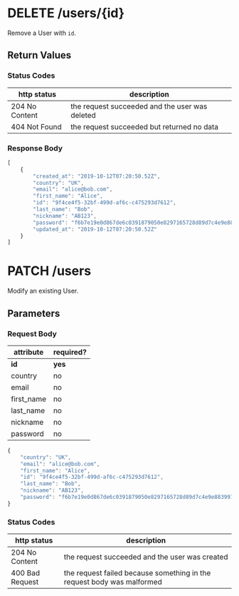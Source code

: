 

# DELETE /users/{id}

Remove a User with `id`.

## Return Values

### Status Codes

| http status | description |
| - | - |
| 204 No Content | the request succeeded and the user was deleted |
| 404 Not Found | the request succeeded but returned no data |

### Response Body

```js
[
    {
        "created_at": "2019-10-12T07:20:50.52Z",
        "country": "UK",
        "email": "alice@bob.com",
        "first_name": "Alice",
        "id": "9f4ce4f5-32bf-499d-af6c-c475293d7612",
        "last_name": "Bob",
        "nickname": "AB123",
        "password": "f6b7e19e0d867de6c0391879050e8297165728d89d7c4e9e8839972b356c4d9d",
        "updated_at": "2019-10-12T07:20:50.52Z"
    }
]
```

# PATCH /users

Modify an existing User.

## Parameters

### Request Body

| attribute | required? |
| - | - |
| **id** | **yes** |
| country | no |
| email | no |
| first_name | no |
| last_name | no |
| nickname | no |
| password | no |

```js
{
    "country": "UK",
    "email": "alice@bob.com",
    "first_name": "Alice",
    "id": "9f4ce4f5-32bf-499d-af6c-c475293d7612",
    "last_name": "Bob",
    "nickname": "AB123",
    "password": "f6b7e19e0d867de6c0391879050e8297165728d89d7c4e9e8839972b356c4d9d",
}
```

### Status Codes

| http status | description |
| - | - |
| 204 No Content | the request succeeded and the user was created |
| 400 Bad Request | the request failed because something in the request body was malformed |
